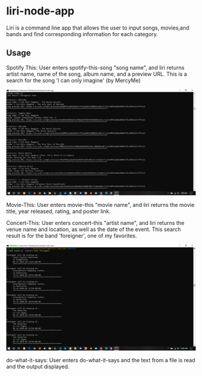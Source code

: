 # liri-node-app

Liri is a command line app that allows the user to input songs, movies,and bands and find corresponding information for each category.

## Usage

Spotify This:
User enters spotify-this-song "song name", and liri returns artist name, name of the song, album name, and a preview URL.
This is a search for the song 'I can only imagine' (by MercyMe)

<img src="images/spotify.png">

Movie-This:
User enters movie-this "movie name", and liri returns the movie title, year released, rating, and poster link.


Concert-This:
User enters concert-this "artist name", and liri returns the venue name and location, as well as the date of the event.
This search result is for the band 'foreigner', one of my favorites.

<img src="images/concert.png">

do-what-it-says:
User enters do-what-it-says and the text from a file is read and the output displayed.
